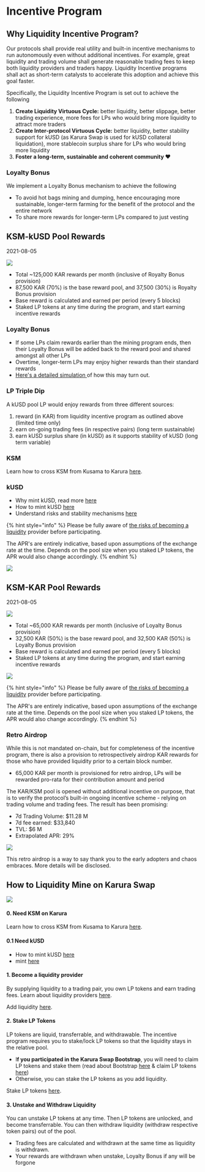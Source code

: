 # Incentive Program

## Why Liquidity Incentive Program?

Our protocols shall provide real utility and built-in incentive mechanisms to run autonomously even without additional incentives. For example, great liquidity and trading volume shall generate reasonable trading fees to keep both liquidity providers and traders happy. Liquidity Incentive programs shall act as short-term catalysts to accelerate this adoption and achieve this goal faster.

Specifically, the Liquidity Incentive Program is set out to achieve the following

1. **Create Liquidity Virtuous Cycle:** better liquidity, better slippage, better trading experience, more fees for LPs who would bring more liquidity to attract more traders
2. **Create Inter-protocol Virtuous Cycle:** better liquidity, better stability support for kUSD \(as Karura Swap is used for kUSD collateral liquidation\), more stablecoin surplus share for LPs who would bring more liquidity
3. **Foster a long-term, sustainable and coherent community ❤️**

### Loyalty Bonus

We implement a Loyalty Bonus mechanism to achieve the following

* To avoid hot bags mining and dumping, hence encouraging more sustainable, longer-term farming for the benefit of the protocol and the entire network
* To share more rewards for longer-term LPs compared to just vesting

## KSM-kUSD Pool Rewards

2021-08-05

![](../../../.gitbook/assets/screen-shot-2021-08-05-at-7.29.40-pm.png)

* Total ~125,000 KAR rewards per month \(inclusive of Royalty Bonus provision\)
* 87,500 KAR \(70%\) is the base reward pool, and 37,500 \(30%\) is Royalty Bonus provision
* Base reward is calculated and earned per period \(every 5 blocks\)
* Staked LP tokens at any time during the program, and start earning incentive rewards

### Loyalty Bonus

* If some LPs claim rewards earlier than the mining program ends, then their Loyalty Bonus will be added back to the reward pool and shared amongst all other LPs
* Overtime, longer-term LPs may enjoy higher rewards than their standard rewards
* [Here's a detailed simulation ](https://wiki.acala.network/karura/defi-hub/swap/lp-returns-and-risks#reward-simulation)of how this may turn out.

### LP Triple Dip

A kUSD pool LP would enjoy rewards from three different sources:

1. reward \(in KAR\) from liquidity incentive program as outlined above \(limited time only\)
2. earn on-going trading fees \(in respective pairs\) \(long term sustainable\)
3. earn kUSD surplus share \(in kUSD\) as it supports stability of kUSD \(long term variable\)

### KSM

Learn how to cross KSM from Kusama to Karura [here](../inter-kusama-transfer.md).

### kUSD

* Why mint kUSD, read more [here](https://wiki.acala.network/karura/defi-hub/kusd-stablecoin/protocol-overview)
* How to mint kUSD [here](https://wiki.acala.network/karura/defi-hub/kusd-stablecoin/mint-kusd)
* Understand risks and stability mechanisms [here ](https://wiki.acala.network/karura/defi-hub/kusd-stablecoin/stability-and-liquidation)

{% hint style="info" %}
Please be fully aware of [the risks of becoming a liquidity](../swap/lp-returns-and-risks.md#impermanent-loss) provider before participating.

The APR's are entirely indicative, based upon assumptions of the exchange rate at the time. Depends on the pool size when you staked LP tokens, the APR would also change accordingly. 
{% endhint %}

![](../../../.gitbook/assets/screen-shot-2021-08-05-at-8.38.49-pm.png)

## KSM-KAR Pool Rewards

2021-08-05

![](../../../.gitbook/assets/screen-shot-2021-08-05-at-8.39.03-pm.png)

* Total ~65,000 KAR rewards per month \(inclusive of Loyalty Bonus provision\)
* 32,500 KAR \(50%\) is the base reward pool, and 32,500 KAR \(50%\) is Loyalty Bonus provision
* Base reward is calculated and earned per period \(every 5 blocks\)
* Staked LP tokens at any time during the program, and start earning incentive rewards

![](../../../.gitbook/assets/screen-shot-2021-08-05-at-8.39.23-pm.png)

{% hint style="info" %}
Please be fully aware of [the risks of becoming a liquidity](../swap/lp-returns-and-risks.md#impermanent-loss) provider before participating.

The APR's are entirely indicative, based upon assumptions of the exchange rate at the time. Depends on the pool size when you staked LP tokens, the APR would also change accordingly. 
{% endhint %}

### Retro Airdrop

While this is not mandated on-chain, but for completeness of the incentive program, there is also a provision to retrospectively airdrop KAR rewards for those who have provided liquidity prior to a certain block number.

* 65,000 KAR per month is provisioned for retro airdrop, LPs will be rewarded pro-rata for their contribution amount and period

The KAR/KSM pool is opened without additional incentive on purpose, that is to verify the protocol’s built-in ongoing incentive scheme - relying on trading volume and trading fees. The result has been promising:

* 7d Trading Volume: $11.28 M
* 7d fee earned: $33,840
* TVL: $6 M
* Extrapolated APR: 29%

![](../../../.gitbook/assets/screen-shot-2021-08-04-at-12.03.54-pm.png)

This retro airdrop is a way to say thank you to the early adopters and chaos embraces. More details will be disclosed.

## How to Liquidity Mine on Karura Swap

![](../../../.gitbook/assets/screen-shot-2021-08-05-at-9.11.47-pm.png)

#### 0. Need KSM on Karura

Learn how to cross KSM from Kusama to Karura [here](https://wiki.acala.network/karura/defi-hub/inter-kusama-transfer).

#### 0.1 Need kUSD

* How to mint kUSD [here](https://wiki.acala.network/karura/defi-hub/kusd-stablecoin/mint-kusd)
* mint [here](https://apps.karura.network/vault)

#### 1. Become a liquidity provider

By supplying liquidity to a trading pair, you own LP tokens and earn trading fees. Learn about liquidity providers [here](../../../learn/basics/dex/provide-liquidity.md).

Add liquidity [here](https://apps.karura.network/swap/liquidity).

#### 2. Stake LP Tokens

LP tokens are liquid, transferrable, and withdrawable. The incentive program requires you to stake/lock LP tokens so that the liquidity stays in the relative pool.

* I**f you participated in the Karura Swap Bootstrap**, you will need to claim LP tokens and stake them \(read about Bootstrap [here](../swap/bootstrap-a-pool.md) & claim LP tokens [here](../swap/bootstrap-a-pool.md#claim-lp-tokens)\)
* Otherwise, you can stake the LP tokens as you add liquidity.

Stake LP tokens [here](https://apps.karura.network/earn).

#### 3. Unstake and Withdraw Liquidity

You can unstake LP tokens at any time. Then LP tokens are unlocked, and become transferrable. You can then withdraw liquidity \(withdraw respective token pairs\) out of the pool. 

* Trading fees are calculated and withdrawn at the same time as liquidity is withdrawn. 
* Your rewards are withdrawn when unstake, Loyalty Bonus if any will be forgone 

